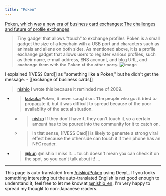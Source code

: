 ```yaml
---
title: "Poken"
---
```


[Poken, which was a new era of business card exchanges: The challenges and future of profile exchanges](https://www.itmedia.co.jp/news/articles/2112/28/news103.html)
> Tiny gadget that allows "touch" to exchange profiles.
>  Poken is a small gadget the size of a keychain with a USB port and characters such as animals and aliens on both sides. As mentioned above, it is a profile exchange gadget that allows users to register various profiles, such as their name, e-mail address, SNS account, and blog URL, and exchange them with the Poken of the other party.
> ![image](https://gyazo.com/f7fd4b22c0bcc180ec648c339bc25dd8/thumb/1000)

I explained [[VESS Card]] as "something like a Poken," but he didn't get the message.
    - [[exchange of business cards]]

> [nishio](https://twitter.com/nishio/status/1648723072831336448) I wrote this because it reminded me of 2009.
- > [koizuka](https://twitter.com/koizuka/status/1648724728155353089) Poken, it never caught on. The people who got it tried to propagate it, but it was difficult to spread because of the poor availability of the actual situation.
    - > [nishio](https://twitter.com/nishio/status/1648726043178708992) If they don't have it, they can't touch it, so a certain amount has to be poured into the community for it to catch on.
    - >  In that sense, [[VESS Card]] is likely to generate a strong viral effect because the other side can touch it if their phone has an NFC reader.
- > [@kur](https://twitter.com/kur/status/1648846610229792768?s=20): @nishio I miss it.... touch doesn't mean you can check it on the spot, so you can't talk about it! ...


---
This page is auto-translated from [/nishio/Poken](https://scrapbox.io/nishio/Poken) using DeepL. If you looks something interesting but the auto-translated English is not good enough to understand it, feel free to let me know at [@nishio_en](https://twitter.com/nishio_en). I'm very happy to spread my thought to non-Japanese readers.